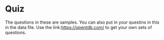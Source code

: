 # Quiz

The questions in these are samples. You can also put in your questins in this in the data file. Use the link:https://opentdb.com/ to get your own sets of questions.
